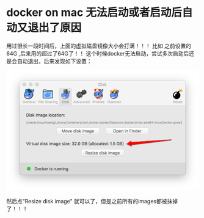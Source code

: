 # docker on mac  无法启动或者启动后自动又退出了原因


用过很长一段时间后，上面的虚拟磁盘镜像大小会打满！！！ 比如 之前设置的64G ,后来用的超过了64G了！！ 这个时候docker无法启动，尝试多次启动后还是会自动退出，后来发现如下设置：

![](../static/images/2018/03/Snip20180319_5.png)

然后点“Resize disk image" 就可以了，但是之前所有的images都被抹掉了！！！

